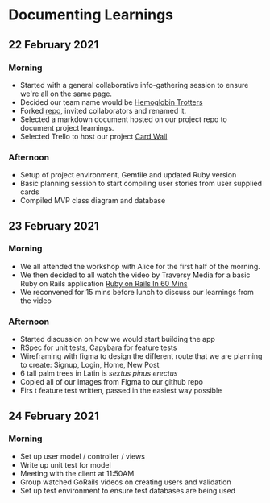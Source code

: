 # Documenting Learnings

## 22 February 2021
### Morning
* Started with a general collaborative info-gathering session to ensure we're all on the same page.
* Decided our team name would be [Hemoglobin Trotters](https://www.youtube.com/watch?v=cgYSueh4w_Y)
* Forked [repo](https://github.com/Mornevanzyl/acebook-hemoglobin-trotters), invited collaborators and renamed it.
* Selected a markdown document hosted on our project repo to document project learnings.
* Selected Trello to host our project [Card Wall](https://trello.com/b/k5BoEoPi/acebook)

### Afternoon
* Setup of project environment, Gemfile and updated Ruby version
* Basic planning session to start compiling user stories from user supplied cards
* Compiled MVP class diagram and database

## 23 February 2021
### Morning
- We all attended the workshop with Alice for the first half of the morning.
- We then decided to all watch the video by Traversy Media for a basic Ruby on Rails application [Ruby on Rails In 60 Mins](https://www.youtube.com/watch?v=pPy0GQJLZUM)
- We reconvened for 15 mins before lunch to discuss our learnings from the video

### Afternoon
- Started discussion on how we would start building the app
- RSpec for unit tests, Capybara for feature tests
- Wireframing with figma to design the different route that we are planning to create: Signup, Login, Home, New Post
- 6 tall palm trees in Latin is _sextus pinus erectus_
- Copied all of our images from Figma to our github repo
- Firs t feature test written, passed in the easiest way possible

## 24 February 2021
### Morning
- Set up user model / controller / views
- Write up unit test for model
- Meeting with the client at 11:50AM
- Group watched GoRails videos on creating users and validation
- Set up test environment to ensure test databases are being used